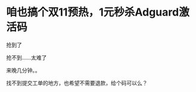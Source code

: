 # 咱也搞个双11预热，1元秒杀Adguard激活码


抢到了

抢不到……太难了

来晚几分钟。。<img id="aimg_W5rRC" onclick="zoom(this, this.src, 0, 0, 0)" class="zoom" src="https://cdn.jsdelivr.net/gh/hishis/forum-master/public/images/patch.gif" onmouseover="img_onmouseoverfunc(this)" onload="thumbImg(this)" border="0" alt="" />

找不到提交工单的地方，也希望不需要退款，给个码可以么？
